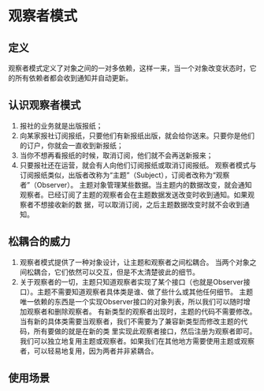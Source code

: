 # 观察者模式
## 定义
观察者模式定义了对象之间的一对多依赖，这样一来，当一个对象改变状态时，它的所有依赖者都会收到通知并自动更新。

## 认识观察者模式
1. 报社的业务就是出版报纸；
2. 向某家报社订阅报纸，只要他们有新报纸出版，就会给你送来。只要你是他们的订户，你就会一直收到新报纸；
3. 当你不想再看报纸的时候，取消订阅，他们就不会再送新报来；
4. 只要报社还在运营，就会有人向他们订阅报纸或取消订阅报纸。
观察者模式与订阅报纸类似，出版者改称为“主题”（Subject），订阅者改称为“观察者”（Observer）。
主题对象管理某些数据。当主题内的数据改变，就会通知观察者。已经订阅了主题的观察者会在主题数据发送改变时收到通知。如果观察者不想接收新的数
据，可以取消订阅，之后主题数据改变时就不会收到通知。

## 松耦合的威力
1. 观察者模式提供了一种对象设计，让主题和观察者之间松耦合。
当两个对象之间松耦合，它们依然可以交互，但是不太清楚彼此的细节。
2. 关于观察者的一切，主题只知道观察者实现了某个接口（也就是Observer接口）。主题不需要知道观察者具体类是谁、做了些什么或其他任何细节。
主题唯一依赖的东西是一个实现Observer接口的对象列表，所以我们可以随时增加观察者和删除观察者。
有新类型的观察者出现时，主题的代码不需要修改。当有新的具体类需要当观察者，我们不需要为了兼容新类型而修改主题的代码，所有要做的就是在新的类
里实现此观察者接口，然后注册为观察者即可。
我们可以独立地复用主题或观察者。如果我们在其他地方需要使用主题或观察者，可以轻易地复用，因为两者并非紧耦合。

## 使用场景
